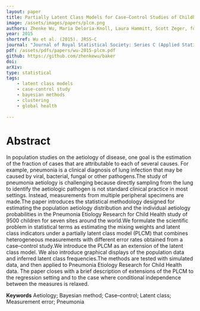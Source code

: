```yaml
---
layout: paper
title: Partially Latent Class Models for Case–Control Studies of Childhood Pneumonia Aetiology
image: /assets/images/papers/plcm.png
authors: Zhenke Wu, Maria Deloria-Knoll, Laura Hammitt, Scott Zeger, for the Pneumonia Etiology Research for Child Health Core Team
year: 2015
shortref: Wu et al. (2015). JRSS-C
journal: "Journal of Royal Statistical Society: Series C (Applied Statistics)"
pdf: /assets/pdfs/papers/wu-2015-plcm.pdf
github: https://github.com/zhenkewu/baker
doi: 
arXiv: 
type: statistical
tags:
    - latent class models
    - case-control study
    - bayesian methods
    - clustering
    - global health
 
---
```


# Abstract

In population studies on the aetiology of disease, one goal is the estimation of
the fraction of cases that are attributable to each of several causes. For example, pneumonia
is a clinical diagnosis of lung infection that may be caused by viral, bacterial, fungal or other
pathogens.The study of pneumonia aetiology is challenging because directly sampling from the
lung to identify the aetiologic pathogen is not standard clinical practice in most settings. Instead,
measurements from multiple peripheral specimens are made.The paper introduces the statistical
methodology designed for estimating the population aetiology distribution and the individual
aetiology probabilities in the Pneumonia Etiology Research for Child Health study of 9500 children
for seven sites around the world.We formulate the scientific problem in statistical terms
as estimating the mixing weights and latent class indicators under a partially latent class model
(PLCM) that combines heterogeneous measurements with different error rates obtained from a
case–control study.We introduce the PLCM as an extension of the latent class model. We also introduce
graphical displays of the population data and inferred latent class frequencies.The methods
are tested with simulated data, and then applied to Pneumonia Etiology Research for Child
Health data. The paper closes with a brief description of extensions of the PLCM to the regression
setting and to the case where conditional independence between the measures is relaxed.

**Keywords** Aetiology; Bayesian method; Case–control; Latent class; Measurement error;
Pneumonia
